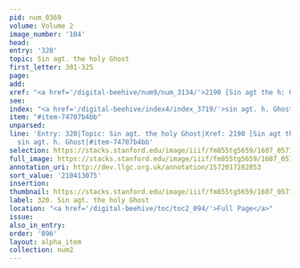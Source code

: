 ```yaml
---
pid: num_0369
volume: Volume 2
image_number: '104'
head:
entry: '320'
topic: Sin agt. the holy Ghost
first_letter: 301-325
page:
add:
xref: "<a href='/digital-beehive/num9/num_3134/'>2190 [Sin agt the h: Ghost]</a>"
see:
index: "<a href='/digital-beehive/index4/index_3719/'>sin agt. h. Ghost</a>"
item: "#item-74707b4bb"
unparsed:
line: 'Entry: 320|Topic: Sin agt. the holy Ghost|Xref: 2190 [Sin agt the h: Ghost]|Index:
  sin agt. h. Ghost|#item-74707b4bb'
selection: https://stacks.stanford.edu/image/iiif/fm855tg5659/1607_0571/851,3075,2887,744/full/0/default.jpg
full_image: https://stacks.stanford.edu/image/iiif/fm855tg5659/1607_0571/full/full/0/default.jpg
annotation_uri: http://dev.llgc.org.uk/annotation/1572017282853
sort_value: '210413075'
insertion:
thumbnail: https://stacks.stanford.edu/image/iiif/fm855tg5659/1607_0571/851,3075,600,180/250,/0/default.jpg
label: 320. Sin agt. the holy Ghost
location: "<a href='/digital-beehive/toc/toc2_094/'>Full Page</a>"
issue:
also_in_entry:
order: '096'
layout: alpha_item
collection: num2
---
```

